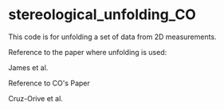 # stereological_unfolding_CO
This code is for unfolding a set of data from 2D measurements.


Reference to the paper where unfolding is used:

James et al.

Reference to CO's Paper

Cruz-Orive et al.
